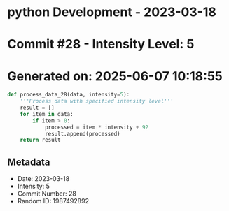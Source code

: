 ﻿# python Development - 2023-03-18
# Commit #28 - Intensity Level: 5
# Generated on: 2025-06-07 10:18:55
```python
def process_data_28(data, intensity=5):
    '''Process data with specified intensity level'''
    result = []
    for item in data:
        if item > 0:
            processed = item * intensity + 92
            result.append(processed)
    return result
```
## Metadata
- Date: 2023-03-18
- Intensity: 5
- Commit Number: 28
- Random ID: 1987492892
